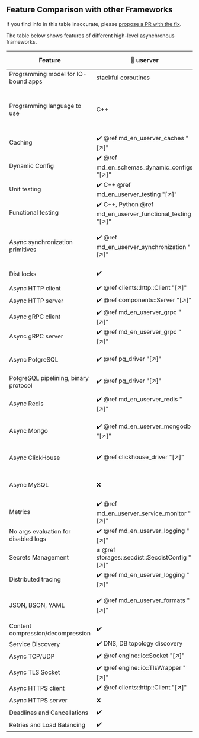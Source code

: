 ## Feature Comparison with other Frameworks

If you find info in this table inaccurate, please [propose a PR with the fix][userver-docs-pr].

The table below shows features of different high-level asynchronous frameworks.

| Feature                           | 🐙 userver                                     | go-micro  4.7.0        | dapr 1.5.3                     | actix 0.13.0          |
|-----------------------------------|------------------------------------------------|-------------------------|-------------------------------|------------------------|
| Programming model for IO-bound apps | stackful coroutines                            | stackful coroutines     | actors                        | stackless coroutines    |
| Programming language to use       | С++                                            | Go-lang                 | Python, JS, .Net, PHP, Java, Go | Rust                   |
| Caching                           | ✔️ @ref md_en_userver_caches "[↗]"            | ❌                      | ❌                            | ❌                      |
| Dynamic Config                    | ✔️ @ref md_en_schemas_dynamic_configs "[↗]"   | ✔️ [[↗]][gom-features]  | ❌                            | ❌                      |
| Unit testing                      | ✔️ C++ @ref md_en_userver_testing "[↗]"       | ✔️ via Go-lang          | ✔️ PHP [[↗]][dapr-testig]    | ✔️                      |
| Functional testing                | ✔️ C++, Python  @ref md_en_userver_functional_testing "[↗]" | ±, no DB startup      | ± PHP, [no DB startup][dapr-testig] | ±, [no DB startup][actix-testing] |
| Async synchronization primitives  | ✔️ @ref md_en_userver_synchronization "[↗]"   | ✔️ via Go-lang          | ❌ [forces turn based access][dapr-actors]  | ❌                     |
| Dist locks                        | ✔️                                             | ✔️ [[↗]][gom-features] | ❌ [[↗]][dapr-distlock]       | ± third-party libs      |
| Async HTTP client                 | ✔️ @ref clients::http::Client "[↗]"           | ✔️                      | ✔️                            | ✔️                      |
| Async HTTP server                 | ✔️ @ref components::Server "[↗]"              | ✔️                      | ✔️                            | ✔️                      |
| Async gRPC client                 | ✔️ @ref md_en_userver_grpc "[↗]"              | ✔️                      | ✔️                            | ❌                      |
| Async gRPC server                 | ✔️ @ref md_en_userver_grpc "[↗]"              | ✔️                      | ✔️                            | ❌                      |
| Async PotgreSQL                   | ✔️ @ref pg_driver "[↗]"                       | ✔️ third-party driver   | ✔️ [[↗]][dapr-postgre]       | ❌ [manual offloading][acti-db] |
| PotgreSQL pipelining, binary protocol | ✔️ @ref pg_driver "[↗]"                       | ❌                      | ❌                            | ❌                       |
| Async Redis                       | ✔️ @ref md_en_userver_redis "[↗]"             | ✔️ third-party driver   | ✔️ [[↗]][dapr-redis]         | ❌ [[↗]][acti-db]               |
| Async Mongo                       | ✔️ @ref md_en_userver_mongodb "[↗]"           | ✔️ third-party driver   | ✔️ [[↗]][dapr-mongo]         | ❌ [manual offloading][acti-db] |
| Async ClickHouse                  | ✔️ @ref clickhouse_driver "[↗]"               | ✔️ third-party driver   | ❌                            | ❌ [[↗]][acti-db]               |
| Async MySQL                       | ❌                                             | ✔️ third-party driver   | ✔️ [[↗]][dapr-mysql]         | ❌ [[↗]][acti-db]       |
| Metrics                           | ✔️ @ref md_en_userver_service_monitor "[↗]"   | ✔️ third-party driver   | ✔️ [[↗]][dapr-configs]       | ❌                      |
| No args evaluation for disabled logs | ✔️ @ref md_en_userver_logging "[↗]"      | ❌                      | ❌                            | ± third-party libs       |
| Secrets Management                | ± @ref storages::secdist::SecdistConfig "[↗]"  | ❓                      | ✔️                            | ❓                      |
| Distributed tracing               | ✔️ @ref md_en_userver_logging "[↗]"           | ❓                      | ✔️ [[↗]][dapr-configs]       | ± third-party libs       |
| JSON, BSON, YAML                  | ✔️ @ref md_en_userver_formats "[↗]"           | ± third-party libs       | ± third-party libs            | ± third-party libs       |
| Content compression/decompression | ✔️                                             | ✔️                      | ❓                            | ✔️                      |
| Service Discovery                 | ✔️ DNS, DB topology discovery                  | ✔️ [[↗]][gom-features]  | ❓                            | ❓                      |
| Async TCP/UDP                     | ✔️ @ref engine::io::Socket "[↗]"              | ✔️                      | ❓                            | ❌                      |
| Async TLS Socket                  | ✔️ @ref engine::io::TlsWrapper "[↗]"          | ✔️                      | ❓                            | ❌                      |
| Async HTTPS client                | ✔️ @ref clients::http::Client "[↗]"           | ✔️                      | ❓                            | ✔️                      |
| Async HTTPS server                | ❌                                             | ❓                      | ❓                            | ✔️                      |
| Deadlines and Cancellations       | ✔️                                             | ❓                      | ❓                            | ❓                      |
| Retries and Load Balancing        | ✔️                                             | ✔️ [[↗]][gom-features]  | ✔️                            | ❓                      |


[userver-docs-pr]: https://github.com/userver-framework/userver/blob/develop/scripts/docs/en/userver/
[gom-features]: https://github.com/asim/go-micro#features
[dapr-configs]: https://docs.dapr.io/operations/configuration/configuration-overview/
[dapr-testig]: https://docs.dapr.io/developing-applications/sdks/php/php-app/php-unit-testing/
[dapr-actors]: https://docs.dapr.io/developing-applications/building-blocks/actors/actors-overview/
[dapr-mongo]: https://docs.dapr.io/reference/components-reference/supported-state-stores/setup-mongodb/
[dapr-redis]: https://docs.dapr.io/reference/components-reference/supported-state-stores/setup-redis/
[dapr-postgre]: https://docs.dapr.io/reference/components-reference/supported-state-stores/setup-postgresql/
[dapr-mysql]: https://docs.dapr.io/reference/components-reference/supported-state-stores/setup-mysql/
[dapr-distlock]: https://github.com/dapr/dapr/issues/3549
[actix-testing]: https://actix.rs/docs/testing/
[acti-db]: https://actix.rs/docs/databases/
